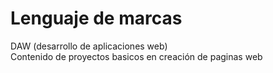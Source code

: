# **Lenguaje de marcas** 
DAW (desarrollo de aplicaciones web) <br>
Contenido de proyectos basicos en creación de paginas web
